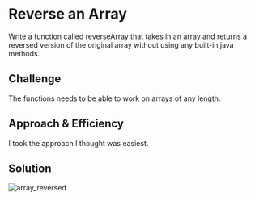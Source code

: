 # Reverse an Array
Write a function called reverseArray that takes in an array and returns a reversed version of the original array without using any built-in java methods.

## Challenge
The functions needs to be able to work on arrays of any length.

## Approach & Efficiency
I took the approach I thought was easiest.

## Solution
![array_reversed](../assets/array_reverse.jpg)